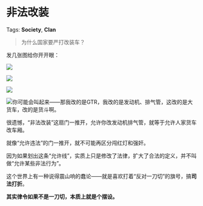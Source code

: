 # 非法改装

Tags: **Society**, **Clan**

> 为什么国家要严打改装车？



发几张图给你开开眼：

![](https://picx.zhimg.com/50/v2-4345b7bbbe64d9266e4a7c3277c9d1ab_720w.jpg?source=1940ef5c)  


![](https://pic1.zhimg.com/50/v2-1180bed6c455ddf13e9781f498bfc1ec_720w.jpg?source=1940ef5c)  


![](https://picx.zhimg.com/50/v2-be21bd678a67872f0cb4f97a7aee08e0_720w.jpg?source=1940ef5c)  


![](https://picx.zhimg.com/50/v2-0d1aa8fa00122085df320f174b7dc625_720w.jpg?source=1940ef5c)你可能会叫起来——那我改的是GTR，我改的是发动机、排气管，这改的是大货车，改的是货斗啊。

  


很遗憾，“非法改装”这扇门一推开，允许你改发动机排气管，就等于允许人家货车改车厢。

就像“允许违法”的门一推开，就不可能再区分闯红灯和强奸。

因为如果划出这条“允许线”，实质上只是修改了法律，扩大了合法的定义，并不叫做“允许某些非法行为”。

这个世界上有一种说得震山响的蠢论——就是喜欢打着“反对一刀切”的旗号，搞**司法打折**。

**其实律令如果不是一刀切，本质上就是个摆设。**



